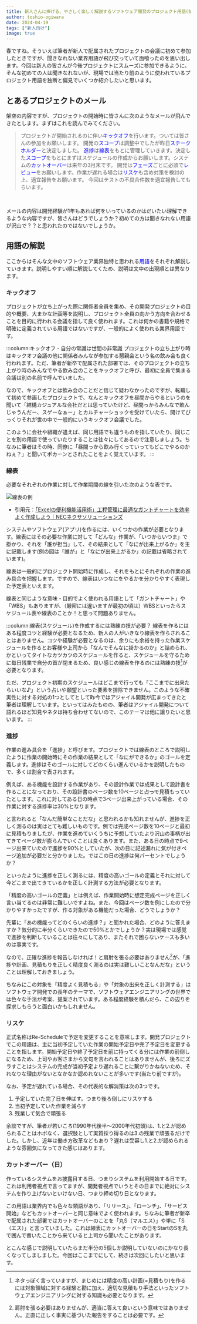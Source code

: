 ```yaml
---
title: 新人さんに捧げる、やさしく楽しく解説するソフトウェア開発のプロジェクト用語(前編)
author: toshio-ogiwara
date: 2024-04-19
tags: ["新人向け"]
image: true
---
```


春ですね。そういえば筆者が新人で配属されたプロジェクトの会議に初めて参加したときですが、聞きなれない業界用語が飛び交っていて面喰ったのを思い出します。今回は新人の皆さんが今後プロジェクトにスムーズに参加できるように、そんな初めての人は聞きなれないが、現場では当たり前のように使われているプロジェクト用語を独断と偏見でいくつか紹介したいと思います。

## とあるプロジェクトのメール
架空の内容ですが、プロジェクトの開始時に皆さんに次のようなメールが飛んできたとします。まずはこれを読んでみてください。

> プロジェクトが開始されるのに伴い<span style="color: blue;">キックオフ</span>を行います。ついては皆さんの参加をお願いします。
> 開発の<span style="color: blue;">スコープ</span>は調整中でしたが昨日<span style="color: blue;">ステークホルダー</span>と決定しました。
> <span style="color: blue;">進捗</span>は<span style="color: blue;">線表</span>をもとに管理していきます。決定した<span style="color: blue;">スコープ</span>をもとにまずはスケジュールの作成からお願いします。システムの<span style="color: blue;">カットオーバー</span>は来年の3月末です。
> 開発は<span style="color: blue;">フェーズ</span>ごとに必須で<span style="color: blue;">レビュー</span>をお願いします。作業が遅れる場合は<span style="color: blue;">リスケ</span>も含め対策を検討の上、適宜報告をお願います。
> 今回はテスト</span>の不具合件数を適宜報告してもらいます。

<br />

メールの内容は開発経験が1年もあれば何をいっているのかはだいたい理解できるような内容ですが、皆さんはどうでしょうか？初めての方は聞きなれない用語が沢山で？？と思われたのではないでしょうか。

## 用語の解説
ここからはそんな文中のソフトウェア業界独特と思われる<span style="color: blue;">用語</span>をそれぞれ解説していきます。説明しやすい順に解説してくため、説明は文中の出現順とは異なります。

### キックオフ
プロジェクトが立ち上がった際に関係者全員を集め、その開発プロジェクトの目的や概要、大まかな計画等を説明し、プロジェクト全員の向かう方向を合わせることを目的に行われる会議を指して良く使われます。これは何かの書籍や規格で明確に定義されている用語ではないですが、一般的によく使われる業界用語です。

:::column:キックオフ - 自分の常識は世間の非常識
プロジェクトの立ち上がり時はキックオフ会議の他に関係者みんなが参加する懇親会という名の飲み会も良く行われます。ただ、筆者が新卒で配属された部署では、そのプロジェクトの立ち上がり時のみんなでやる飲み会のことをキックオフと呼び、最初に全員で集まる会議は別の名前で呼んでいました。

なので、キックオフとは飲み会のことだと信じて疑わなかったのですが、転職して初めて参画したプロジェクトで、なんとキックオフを昼間からやるというのを聞いて「結構カジュアルな会社だとは思っていたけど、昼間っからみんなで飲んじゃうんだー、スゲーなぁー」とカルチャーショックを受けていたら、開けてびっくりそれが世の中で一般的にいうキックオフ会議でした。

このように会社や組織が違えば、同じ用語でも違うものを指していたり、同じことを別の用語で使っていたりすることは往々にしてあるので注意しましょう。ちなみに筆者はその時、同僚に「昼間っから飲み行くっていってもどこでやるのかねぇ？」と聞いてポカーンとされたことをよく覚えています。
:::

### 線表
必要なそれぞれの作業に対して作業期間の線を引いた次のような表です。

![線表の例](https://www2.nec-nexs.com/bizsupli/useful/excel/images/img_excel36_cap01_l.jpg)
- 引用元：[「Excelの便利機能活用術」工程管理に最適なガントチャートを効率よく作成しよう｜NECネクサソリューションズ](https://www2.nec-nexs.com/bizsupli/useful/excel/36.html)

システムやソフトウェア(アプリ)を作るには、いくつかの作業が必要となります。線表にはその必要な作業に対して「どんな」作業が、「いつからいつま」で掛かり、それを「誰が担当」して、その結果として「なにが出来上がるか」を主に記載します(例の図は「誰が」と「なにが出来上がるか」の記載は省略されています)。

線表は一般的にプロジェクト開始時に作成し、それをもとにそれぞれの作業の進み具合を把握します。ですので、線表はいつなにをやるかを分かりやすく表現した予定表といえます。

線表と同じような意味・目的でよく使われる用語として「ガントチャート」や「WBS」もありますが、（厳密には違いますが最初の頃は）WBSといったらスケジュール表や線表のことか！と思って問題ありません。

:::column:線表(スケジュール)を作成するには熟練の技が必要？
線表を作るにはある程度コツと経験が必要となるため、新人の人がいきなり線表を作らされることはありません。コツや経験が必要となるのは、余りにも余裕を持った作業スケジュールを作るとお客様や上司から「なんでそんなに掛かるのか」と詰められ、かといってタイトなカツカツのスケジュールを作ると、スケジュールを守るために毎日残業で自分の首が閉まるため、良い感じの線表を作るのには熟練の技[^1]が必要となります。

ただ、プロジェクト初期のスケジュールはどこまで行っても「ここまでに出来たらいいな♪」という占いや願望といった要素を排除できません。このような不確実性に対する対処の1つとしてとして昨今ではアジャイル開発が広まってきたと筆者は理解しています。といってはみたものの、筆者はアジャイル開発について語れるほど知見やネタは持ち合わせてないので、このテーマは他に譲りたいと思います。
:::

[^1]:ネタっぽく言っていますが、まじめには精度の高い計画(=見積もり)を作るには対象領域に対する経験と勘に加え、適切な見積もり手法といったソフトウェアエンジニアリングに対する知識も必要となります。

### 進捗
作業の進み具合を「進捗」と呼びます。プロジェクトでは線表のところで説明したように作業の開始時にその作業の結果として「なにができるか」のゴールを定義します。進捗はそのゴールに対してどのくらい進んでいるかを説明したもので、多くは割合で表されます。

例えば、ある機能を設計する作業があり、その設計作業では成果として設計書を作ることになっており、その設計書のページ数を10ページと~~占って~~見積もっていたとします。これに対してある日の時点で3ページ出来上がっている場合、その作業に対する進捗率は30%となります。

と言われると「なんだ簡単なことだな」と思われるかも知れませんが、進捗を正しく測るのは実はとても難しいものです。例では完成ページ数を10ページと最初に見積もりましたが、作業を進めていくうちに予想していたより沢山の事柄が出てきてページ数が膨らんでいくことは良くあります。また、ある日の時点で9ページ出来ていたので進捗を90%としていたが、次の日に記述漏れに気が付きページ追加が必要だと分かりました。ではこの日の進捗は何パーセントでしょうか？

といったように進捗を正しく測るには、精度の高いゴールの定義とそれに対して今どこまで出てきているかを正しく計測する方法が必要となります。

「精度の高いゴールの定義」とは例えば、作業開始時に想定完成ページを正しく言い当てるのは非常に難しいですよね。また、今回はページ数を例にしたので分かりやすかったですが、作る対象がある機能だった場合、どうでしょうか？

先輩に「あの機能ってどのくらいの進捗？」と聞かれた場合、どのように答えますか？気分的に半分くらいできたので50%とかでしょうか？実は現場では感覚で進捗を判断していることは往々にしてあり、またそれで困らないケースも多いのは事実です。

なので、正確な進捗を報告しなければ！と肩肘を張る必要はありません[^2]が、「進捗や計画、見積もりを正しく精度良く測るのは実は難しいことなんだな」ということは理解しておきましょう。

ちなみにこの対象を「精度よく見積もる」や「対象の出来を正しく計測する」はソフトウェア開発での長年のテーマで、ソフトウェアエンジニアリングの世界では色々な手法が考案、提案されています。ある程度経験を積んだら、この辺りを探求しもらうと面白いかもしれません。

[^2]:肩肘を張る必要はありませんが、適当に答えて良いという意味ではありません。正直に正しく事実に基づいた報告をすることは必要です。

### リスケ
正式名称はRe-Scheduleで予定を変更することを意味します。開発プロジェクトでこの用語は、主に当初予定していた作業の開始予定日や完了予定日を変更することを指します。開始予定日や終了予定日を前に持ってくる分には作業の前倒しになるため、上司やお客さまから文句を言われることはありませんが、後ろにズラすことはシステムの完成が当初予定より遅れることに繋がりかねないため、それなりな理由がないとなかなか認めれないことが多いです(当たり前ですが)。

なお、予定が遅れている場合、その代表的な解消策は次の3つです。
1. 予定していた完了日を伸ばす。つまり後ろ倒しにリスケする
2. 当初予定していた作業を減らす
3. 残業して気合で頑張る

余談ですが、筆者が若いころ(1990年代後半～2000年代初頭)は、1.と2.が認められることはホボなく、選択肢として実質採り得るのは3.の残業で頑張るだけでした。しかし、近年は働き方改革などもあり？遅れは受容し1.と2.が認められるような雰囲気になってきた感じはあります。

### カットオーバー（日）
作っているシステムをお披露目する日、つまりシステムを利用開始する日です。これは利用者視点で言ってますが、開発者視点でいうとその日までに絶対にシステムを作り上げないといけない日、つまり締め切り日となります。

この用語は業界内でも色々な類語があり、「リリース」、「ローンチ」、「サービス開始」などもカットオーバーと同じ意味でよく使われます。ちなみに筆者が新卒で配属された部署ではカットオーバーのことを「丸S（マルエス）」や単に「S（エス）」と言っていました。これは線表にカットオーバーの日をStartのSを丸で囲んで書いたことから来ていると上司から聞いたことがあります。

とこんな感じで説明していたらまだ半分の5個しか説明していないのにかなり長くなってしましました。今回はここまでにして、続きは次回にしたいと思います。
